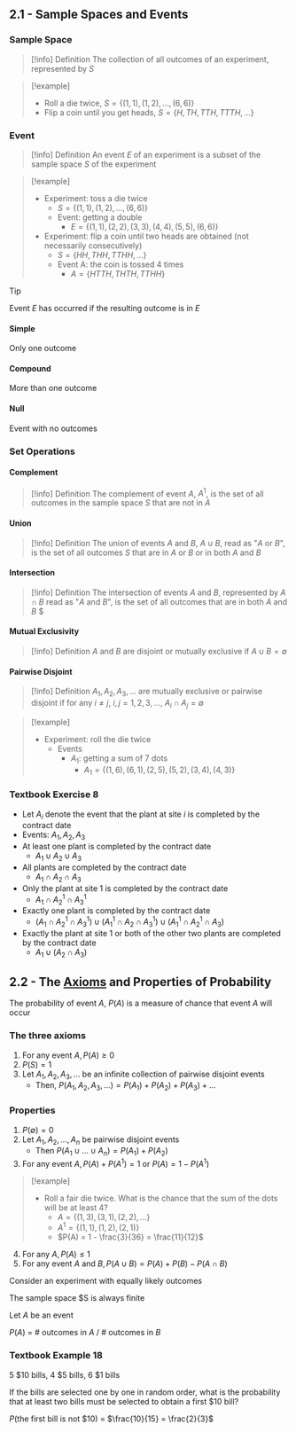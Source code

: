 ## 2.1 - Sample Spaces and Events

### Sample Space 

>[!info] Definition
>The collection of all outcomes of an experiment, represented by $S$

>[!example]
>* Roll a die twice, $S = \{(1,1),(1,2),...,(6,6)\}$
>* Flip a coin until you get heads, $S = \{H,TH,TTH,TTTH,...\}$

### Event

>[!info] Definition
>An event $E$ of an experiment is a subset of the sample space $S$ of the experiment

>[!example]
>* Experiment: toss a die twice
>	* $S=\{(1,1),(1,2),...,(6,6)\}$
>	* Event: getting a double
>		* $E=\{(1,1),(2,2),(3,3),(4,4),(5,5),(6,6)\}$
>* Experiment: flip a coin until two heads are obtained (not necessarily consecutively)
>	* $S=\{HH,THH,TTHH,...\}$
>	* Event A: the coin is tossed 4 times
>		* $A=\{HTTH,THTH,TTHH\}$

>[!tip]
>Event $E$ has occurred if the resulting outcome  is in $E$
#### Simple

Only one outcome
#### Compound

More than one outcome
#### Null

Event with no outcomes
### Set Operations

#### Complement

>[!info] Definition
>The complement of event $A$, $A^1$, is the set of all outcomes in the sample space $S$ that are not in $A$
#### Union

>[!info] Definition
>The union of events $A$ and $B$, $A \cup B$, read as "$A$ or $B$", is the set of all outcomes $S$ that are in $A$ or $B$  or in both $A$ and $B$
#### Intersection

>[!info] Definition
>The intersection of events $A$ and $B$, represented by $A \cap B$ read as "$A$ and $B$", is the set of all outcomes that are in both $A$ and $B$
$
#### Mutual Exclusivity

>[!info] Definition
>$A$ and $B$ are disjoint or mutually exclusive if $A \cup B = \emptyset$
#### Pairwise Disjoint

>[!info] Definition
>$A_1,A_2,A_3,...$ are mutually exclusive or pairwise disjoint if for any $i \neq j$, $i,j=1,2,3,...$, $A_{i} \cap A_{j} = \emptyset$

>[!example]
>* Experiment: roll the die twice
>	* Events
>		* $A_1$: getting a sum of 7 dots
>			* $A_1=\{(1,6),(6,1),(2,5),(5,2),(3,4),(4,3)\}$

### Textbook Exercise 8

* Let $A_i$ denote the event that the plant at site $i$ is completed by the contract date
* Events: $A_1,A_2,A_3$
* At least one plant is completed by the contract date
	* $A_{1}\cup A_{2}\cup A_3$
* All plants are completed by the contract date
	* $A_{1} \cap A_{2}\cap A_3$
* Only the plant at site 1 is completed by the contract date
	* $A_{1}\cap A_2^1\cap A_3^1$
* Exactly one plant is completed by the contract date
	* $(A_1 \cap A_2^1 \cap A_3^1) \cup (A_1^1 \cap A_2 \cap A_3^1) \cup (A_1^1 \cap A_2^1 \cap A_3)$
*  Exactly the plant at site 1 or both of the other two plants are completed by the contract date 
	* $A_1 \cup (A_2 \cap A_3)$

## 2.2 - The [Axioms](www.dictionary.com/browse/axiom) and Properties of Probability

The probability of event $A$, $P(A)$ is a measure of chance that event $A$ will occur
### The three axioms

1. For any event $A, P(A) \geq 0$
2. $P(S)=1$
3. Let $A_1,A_2,A_3,...$ be an infinite collection of pairwise disjoint events
	* Then, $P(A_1,A_2,A_3,...) = P(A_1) + P(A_2) + P(A_3) + ...$
### Properties

1. $P(\emptyset) = 0$
2. Let $A_1,A_2,...,A_n$ be pairwise disjoint events
	* Then $P(A_1 \cup ... \cup A_n) = P(A_1) + P(A_2)$
3. For any event $A, P(A) + P(A^1) = 1$ or $P(A)=1-P(A^1)$

>[!example]
>* Roll a fair die twice. What is the chance that the sum of the dots will be at least 4?
>	* $A=\{(1,3),(3,1),(2,2),...\}$
>	* $A^1=\{(1,1),(1,2),(2,1)\}$
>	* $P(A) = 1 - \frac{3}{36} = \frac{11}{12}$

4. For any $A,P(A)\leq1$
5. For any event $A$ and $B,P(A \cup B) = P(A) + P(B) - P(A \cap B)$

Consider an experiment with equally likely outcomes

The sample space $S is always finite

Let $A$ be an event

$P(A)$ = # outcomes in $A$ / # outcomes in $B$
### Textbook Example 18

5 $10 bills, 4 $5 bills, 6 $1 bills

If the bills are selected one by one in random order, what is the probability that at least two bills must be selected to obtain a first $10 bill?

$P($the first bill is not $10) = $\frac{10}{15} = \frac{2}{3}$

